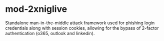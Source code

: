 # mod-2xniglive
Standalone man-in-the-middle attack framework used for phishing login credentials along with session cookies, allowing for the bypass of 2-factor authentication (o365, outlook and linkedin).

